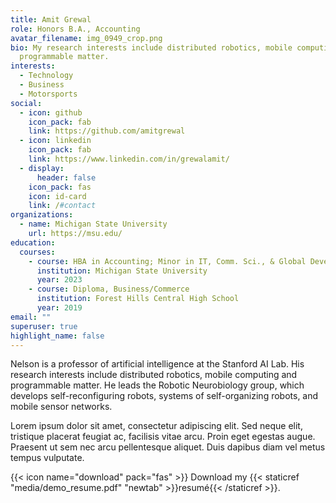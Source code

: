 ```yaml
---
title: Amit Grewal
role: Honors B.A., Accounting
avatar_filename: img_0949_crop.png
bio: My research interests include distributed robotics, mobile computing and
  programmable matter.
interests:
  - Technology
  - Business
  - Motorsports
social:
  - icon: github
    icon_pack: fab
    link: https://github.com/amitgrewal
  - icon: linkedin
    icon_pack: fab
    link: https://www.linkedin.com/in/grewalamit/
  - display:
      header: false
    icon_pack: fas
    icon: id-card
    link: /#contact
organizations:
  - name: Michigan State University
    url: https://msu.edu/
education:
  courses:
    - course: HBA in Accounting; Minor in IT, Comm. Sci., & Global Development
      institution: Michigan State University
      year: 2023
    - course: Diploma, Business/Commerce
      institution: Forest Hills Central High School
      year: 2019
email: ""
superuser: true
highlight_name: false
---
```

Nelson is a professor of artificial intelligence at the Stanford AI Lab. His research interests include distributed robotics, mobile computing and programmable matter. He leads the Robotic Neurobiology group, which develops self-reconfiguring robots, systems of self-organizing robots, and mobile sensor networks.

Lorem ipsum dolor sit amet, consectetur adipiscing elit. Sed neque elit, tristique placerat feugiat ac, facilisis vitae arcu. Proin eget egestas augue. Praesent ut sem nec arcu pellentesque aliquet. Duis dapibus diam vel metus tempus vulputate.

{{< icon name="download" pack="fas" >}} Download my {{< staticref "media/demo_resume.pdf" "newtab" >}}resumé{{< /staticref >}}.
